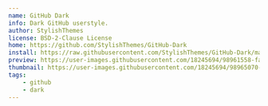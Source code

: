 ```yaml
---
name: GitHub Dark
info: Dark GitHub userstyle.
author: StylishThemes
license: BSD-2-Clause License
home: https://github.com/StylishThemes/GitHub-Dark
install: https://raw.githubusercontent.com/StylishThemes/GitHub-Dark/master/github-dark.user.css
preview: https://user-images.githubusercontent.com/18245694/98961558-fa56f880-2505-11eb-83e6-5812dc785db2.png
thumbnail: https://user-images.githubusercontent.com/18245694/98965070-e44b3700-2509-11eb-8bbd-bb4f65999451.png
tags:
    - github
    - dark
---
```

